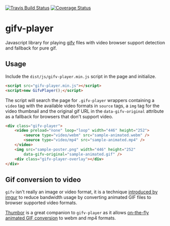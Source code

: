 [![Travis Build Status](https://travis-ci.org/globocom/gifv-player.svg)](https://travis-ci.org/globocom/gifv-player)
[![Coverage Status](https://img.shields.io/coveralls/globocom/gifv-player.svg)](https://coveralls.io/r/globocom/gifv-player)

# gifv-player

Javascript library for playing [gifv][gifv] files with video browser support detection
and fallback for pure gif.

[gifv]: http://imgur.com/blog/2014/10/09/introducing-gifv/


## Usage

Include the `dist/js/gifv-player.min.js` script in the page and initialize.

```html
<script src="gifv-player.min.js"></script>
<script>new GifvPlayer();</script>
```

The script will search the page for `.gifv-player` wrappers containing a `video`
tag with the available video formats in `source` tags, a `img` tag for
the video thumbnail and the original gif URL in the `data-gifv-original`
attribute as a fallback for browsers that don't support video.

```html
<div class="gifv-player">
    <video preload="none" loop="loop" width="446" height="252">
        <source type="video/webm" src="sample-animated.webm" />
        <source type="video/mp4" src="sample-animated.mp4" />
    </video>
    <img src="sample-poster.png" width="446" height="252"
        data-gifv-original="sample-animated.gif" />
    <div class="gifv-player-overlay"></div>
</div>
```


## Gif conversion to video

`gifv` isn't really an image or video format, it is a technique
[introduced by imgur][gifv] to reduce bandwidth usage by converting animated
GIF files to browser supported video formats.

[Thumbor][Thumbor] is a great companion to `gifv-player` as it allows
[on-the-fly animated GIF conversion][Thumbor-Gifv] to webm and mp4 formats.

[Thumbor]: https://github.com/thumbor/thumbor
[Thumbor-Gifv]: https://github.com/thumbor/thumbor/wiki/GifV
